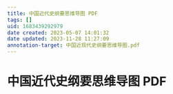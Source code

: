 ```yaml
---
title: 中国近代史纲要思维导图 PDF
tags: []
uid: 1683439292979
date created: 2023-05-07 14:01:32
date updated: 2023-11-28 11:27:09
annotation-target: 中国近现代史纲要思维导图.pdf
---
```


# 中国近代史纲要思维导图 PDF
